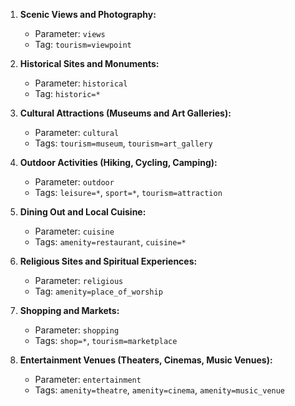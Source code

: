 1. **Scenic Views and Photography:**
   - Parameter: `views`
   - Tag: `tourism=viewpoint`

2. **Historical Sites and Monuments:**
   - Parameter: `historical`
   - Tag: `historic=*`

3. **Cultural Attractions (Museums and Art Galleries):**
   - Parameter: `cultural`
   - Tags: `tourism=museum`, `tourism=art_gallery`

4. **Outdoor Activities (Hiking, Cycling, Camping):**
   - Parameter: `outdoor`
   - Tags: `leisure=*`, `sport=*`, `tourism=attraction`

5. **Dining Out and Local Cuisine:**
   - Parameter: `cuisine`
   - Tags: `amenity=restaurant`, `cuisine=*`

6. **Religious Sites and Spiritual Experiences:**
   - Parameter: `religious`
   - Tag: `amenity=place_of_worship`

7. **Shopping and Markets:**
   - Parameter: `shopping`
   - Tags: `shop=*`, `tourism=marketplace`

8. **Entertainment Venues (Theaters, Cinemas, Music Venues):**
   - Parameter: `entertainment`
   - Tags: `amenity=theatre`, `amenity=cinema`, `amenity=music_venue`
